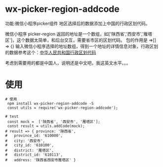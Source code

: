 # wx-picker-region-addcode


功能:微信小程序picker组件 地区选择后的数据添加上中国的行政区划代码。

微信小程序 picker-region 返回的地址是一个数组，如['陕西省','西安市','雁塔区']，这个数据太简单，和后台交互，需要省市区的区划代码。 包的作用是 =>[] => {}  输入微信小程序选择的地址数组，得到一个地址的详情信息对象，行政区划的数据参考这个：<a href="https://github.com/modood/Administrative-divisions-of-China">中华人民共和国行政区划代码</a>

考虑到需要用的都是中国人，说明还是中文吧，我这英文水平。。。

# 使用

```shell
# 使用
 npm install wx-picker-region-addcode -S
 const utils = require('wx-picker-region-addcode');

# test
 const mock =  ['陕西省', '西安市', '雁塔区'];
 const result = utils.addCode(mock);
# result => { province: '陕西省',
#   province_id: '610000',
#   city: '西安市',
#   city_id: '610100',
#   district: '雁塔区',
#   district_id: '610113',
#   address: '陕西省西安市雁塔区' } 
 

```

